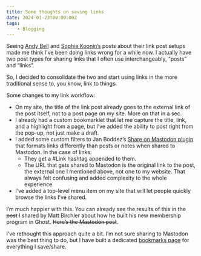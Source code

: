 ```yaml
---
title: Some thoughts on saving links
date: 2024-01-23T00:00:00Z
tags:
    - Blogging
---
```

Seeing [Andy Bell](https://piccalil.li/blog/piccalilli-links/) and [Sophie Koonin’s](https://localghost.dev/blog/automated-weekly-links-posts-with-raindrop-io-and-eleventy/) posts about their link post setups made me think I’ve been doing links wrong for a while now. I actually have two post types for sharing links that I often use interchangeably, “posts” and “links”.

So, I decided to consolidate the two and start using links in the more traditional sense to, you know, link to things.

Some changes to my link workflow:

* On my site, the title of the link post already goes to the external link of the post itself, not to a post page on my site. More on that in a sec.
* I already had a custom bookmarklet that let me capture the title, link, and a highlight from a page, but I’ve added the ability to post right from the pop-up, not just make a draft.
* I added some custom filters to Jan Boddez’s [Share on Mastodon plugin](https://jan.boddez.net/wordpress/share-on-mastodon) that formats links differently than posts or notes when shared to Mastodon. In the case of links:
  * They get a \#Link hashtag appended to them.
  * The URL that gets shared to Mastodon is the original link to the post, the external one I mentioned above, not one to my website. That always felt confusing and added complexity to the whole experience.
* I’ve added a top-level menu item on my site that will let people quickly browse the links I’ve shared.

I’m much happier with this. You can already see the results of this in the <s>post</s> I shared by Matt Birchler about how he built his new membership program in Ghost. <s>Here’s the Mastodon post</s>.

I’ve rethought this approach quite a bit. I’m not sure sharing to Mastodon was the best thing to do, but I have built a dedicated [bookmarks page](/bookmarks/) for everything I save/share.